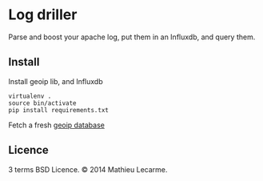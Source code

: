 Log driller
===========

Parse and boost your apache log, put them in an Influxdb, and query them.


Install
-------

Install geoip lib, and Influxdb

    virtualenv .
    source bin/activate
    pip install requirements.txt

Fetch a fresh [geoip database](http://dev.maxmind.com/geoip/geoip2/geolite2/)

Licence
-------

3 terms BSD Licence. © 2014 Mathieu Lecarme.
